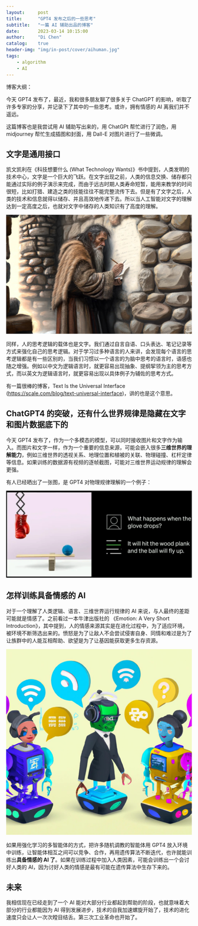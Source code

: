 ```yaml
---
layout:     post
title:      "GPT4 发布之后的一些思考"
subtitle:   "一篇 AI 辅助出品的博客"
date:       2023-03-14 10:15:00
author:     "Di Chen"
catalog:    true
header-img: "img/in-post/cover/aihuman.jpg"
tags:
    - algorithm
    - AI
---
```

博客大纲：

今天 GPT4 发布了，最近，我和很多朋友聊了很多关于 ChatGPT 的影响，听取了许多专家的分享，并记录下了其中的一些思考。或许，拥有情感的 AI 离我们并不遥远。

这篇博客也是我尝试用 AI 辅助写出来的，用 ChatGPt 帮忙进行了润色，用 midjourney 帮忙生成插图和封面，用 Dall-E 对图片进行了一些微调。

## 文字是通用接口

凯文凯利在《科技想要什么 (What Technology Wants)》书中提到，人类发明的技术中心，文字是一个巨大的飞跃。在文字出现之前，人类的信息交换、储存都只能通过实际的例子演示来完成，而由于远古时期人类寿命短暂，能用来教学的时间很短，比如打猎、建造之类的技能往往不能完整流传下去。但是有了文字之后，人类的技术和信息就得以储存、并且高效地传递下去。所以当人工智能对文字的理解达到一定高度之后，也就对文字中储存的人类知识有了高度的理解。

[![a standing ancient man only wearing fur skirt is writing on a wall using a stone](/img/in-post/ai/human_text.jpg)](/img/in-post/ai/human_text.jpg)

同样，人的思考逻辑的载体也是文字。我们通过自言自语、口头表达、笔记记录等方式来强化自己的思考逻辑。对于学习过多种语言的人来讲，会发现每个语言的思考逻辑都是有一些区别的，当我们习惯以一个语言的为脑中思考的语言时，语感也随之增强。例如以中文为逻辑语言时，就更容易出现抽象、提纲挈领为主的思考方式，而以英文为逻辑语言时，就更容易出现以具体例子为辅佐的思考方式。

有一篇很棒的博客，Text Is the Universal Interface (https://scale.com/blog/text-universal-interface)，讲的也是这个意思。

##  ChatGPT4 的突破，还有什么世界规律是隐藏在文字和图片数据底下的

今天 GPT4 发布了，作为一个多模态的模型，可以同时接收图片和文字作为输入。而图片和文字一样，作为一个重要的信息来源，可能会嵌入很多**三维世界的理解能力**，例如三维世界的透视关系、地理位置和植被的关联、物理碰撞、杠杆定律等信息。如果训练的数据源有视频的逐帧截图，可能对三维世界运动规律的理解会更强。

有人已经晒出了一张图，是 GPT4 对物理规律理解的一个例子：

[![gpt4 understand physics](/img/in-post/ai/gpt4.png)](/img/in-post/ai/gpt4.png)

## 怎样训练具备情感的 AI

对于一个理解了人类逻辑、语言、三维世界运行规律的 AI 来说，与人最终的差距可能就是情感了。之前看过一本牛津出版社的 《Emotion: A Very Short Introduction》，其中提到，人的情感来源其实是在进化过程中，为了适应环境，被环境不断筛选出来的。愤怒是为了让敌人不会尝试侵害自身、同情和难过是为了让族群中的人能互相帮助、欲望是为了让基因能获取更多生存资源。

[![Multi agent reinforcement learning, agents talk to each other, agents are chat robots](/img/in-post/ai/multiagent-gpt.jpg)](/img/in-post/ai/multiagent-gpt.jpg)

如果用强化学习的多智能体的方式，把许多随机调教的智能体用 GPT4 放入环境中训练，让智能体相互之间可以竞争、合作，再用遗传算法不断迭代，也许就能训练出**具备情感的 AI 了**。如果在训练过程中加入人类因素，可能会训练出一个会讨好人类的 AI，因为讨好人类的情感是最有可能在遗传算法中生存下来的。

## 未来

我相信现在已经走到了一个 AI 能对大部分行业都起到帮助的阶段，也就意味着大部分的行业都能因为 AI 得到发展进步，技术的自我加速螺旋开始了，技术的进化速度只会让人一次次瞠目结舌。第三次工业革命也开始了。







